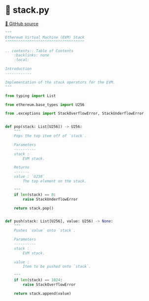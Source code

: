 # 🐍 stack.py

[🐙 GitHub source](https://github.com/ethereum/execution-specs/blob/c5415056a4a7066906f67c203ec5364a9de8e017/src/ethereum/arrow_glacier/vm/stack.py)

```python
"""
Ethereum Virtual Machine (EVM) Stack
^^^^^^^^^^^^^^^^^^^^^^^^^^^^^^^^^^^^

.. contents:: Table of Contents
    :backlinks: none
    :local:

Introduction
------------

Implementation of the stack operators for the EVM.
"""

from typing import List

from ethereum.base_types import U256

from .exceptions import StackOverflowError, StackUnderflowError


def pop(stack: List[U256]) -> U256:
    """
    Pops the top item off of `stack`.

    Parameters
    ----------
    stack :
        EVM stack.

    Returns
    -------
    value : `U256`
        The top element on the stack.

    """
    if len(stack) == 0:
        raise StackUnderflowError

    return stack.pop()


def push(stack: List[U256], value: U256) -> None:
    """
    Pushes `value` onto `stack`.

    Parameters
    ----------
    stack :
        EVM stack.

    value :
        Item to be pushed onto `stack`.

    """
    if len(stack) == 1024:
        raise StackOverflowError

    return stack.append(value)
```
